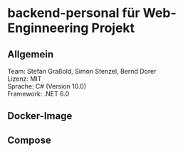 # backend-personal für Web-Enginneering Projekt

## Allgemein
Team: Stefan Graßold, Simon Stenzel, Bernd Dorer  
Lizenz: MIT  
Sprache: C# (Version 10.0)  
Framework: .NET 6.0  

## Docker-Image

## Compose
